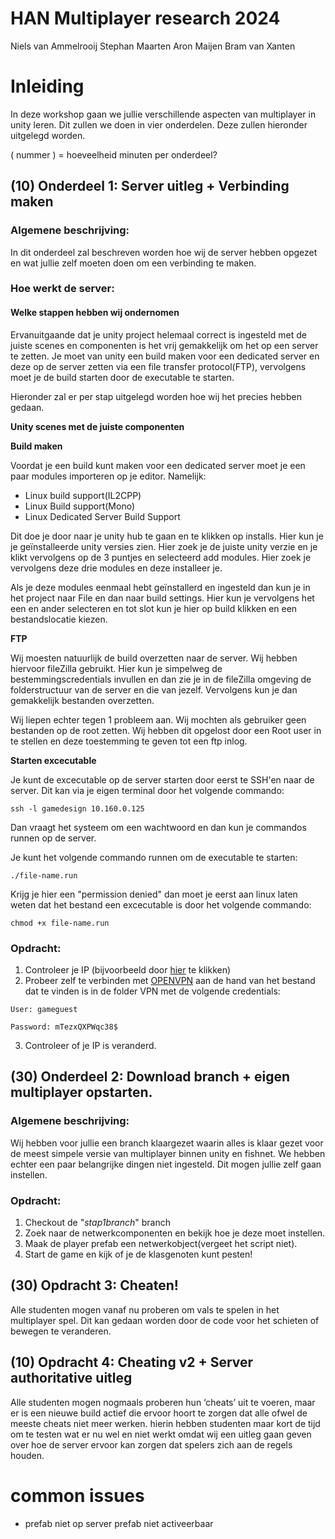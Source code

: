 # HAN Multiplayer research 2024
Niels van Ammelrooij
Stephan
Maarten
Aron Maijen
Bram van Xanten

# Inleiding
In deze workshop gaan we jullie verschillende aspecten van multiplayer in unity leren. Dit zullen we doen in vier onderdelen. Deze zullen hieronder uitgelegd worden.


( nummer ) = hoeveelheid minuten per onderdeel?

## (10) Onderdeel 1: Server uitleg + Verbinding maken

### Algemene beschrijving:
In dit onderdeel zal beschreven worden hoe wij de server hebben opgezet en wat jullie zelf moeten doen om een verbinding te maken.

### Hoe werkt de server:

#### Welke stappen hebben wij ondernomen

Ervanuitgaande dat je unity project helemaal correct is ingesteld met de juiste scenes en componenten is het vrij gemakkelijk om het op een server te zetten. Je moet van unity een build maken voor een dedicated server en deze op de server zetten via een file transfer protocol(FTP), vervolgens moet je de build starten door de executable te starten.

Hieronder zal er per stap uitgelegd worden hoe wij het precies hebben gedaan.

**Unity scenes met de juiste componenten**



**Build maken**

Voordat je een build kunt maken voor een dedicated server moet je een paar modules importeren op je editor. Namelijk:

- Linux build support(IL2CPP)
- Linux Build support(Mono)
- Linux Dedicated Server Build Support

Dit doe je door naar je unity hub te gaan en te klikken op installs. Hier kun je je geïnstalleerde unity versies zien. Hier zoek je de juiste unity verzie en je klikt vervolgens op de 3 puntjes en selecteerd add modules. Hier zoek je vervolgens deze drie modules en deze installeer je.

Als je deze modules eenmaal hebt geïnstallerd en ingesteld dan kun je in het project naar File en dan naar build settings. Hier kun je vervolgens het een en ander selecteren en tot slot kun je hier op build klikken en een bestandslocatie kiezen.

**FTP**

Wij moesten natuurlijk de build overzetten naar de server. Wij hebben hiervoor fileZilla gebruikt. Hier kun je simpelweg de bestemmingscredentials invullen en dan zie je in de fileZilla omgeving de folderstructuur van de server en die van jezelf. Vervolgens kun je dan gemakkelijk bestanden overzetten.

Wij liepen echter tegen 1 probleem aan. Wij mochten als gebruiker geen bestanden op de root zetten. Wij hebben dit opgelost door een Root user in te stellen en deze toestemming te geven tot een ftp inlog.

**Starten excecutable**

Je kunt de excecutable op de server starten door eerst te SSH'en naar de server. Dit kan via je eigen terminal door het volgende commando:
```
ssh -l gamedesign 10.160.0.125
```
Dan vraagt het systeem om een wachtwoord en dan kun je commandos runnen op de server.

Je kunt het volgende commando runnen om de executable te starten:
```
./file-name.run
```
Krijg je hier een "permission denied" dan moet je eerst aan linux laten weten dat het bestand een excecutable is door het volgende commando:
```
chmod +x file-name.run
```


### Opdracht:
1. Controleer je IP (bijvoorbeeld door [hier](https://www.ipchicken.com) te klikken)
2. Probeer zelf te verbinden met [OPENVPN](https://openvpn.net/client/client-connect-vpn-for-windows/) aan de hand van het bestand dat te vinden is in de folder VPN met de volgende credentials:
```
User: gameguest

Password: mTezxQXPWqc38$
```
3. Controleer of je IP is veranderd.


## (30) Onderdeel  2: Download branch + eigen multiplayer opstarten.

### Algemene beschrijving:
Wij hebben voor jullie een branch klaargezet waarin alles is klaar gezet voor de meest simpele versie van multiplayer binnen unity en fishnet. We hebben echter een paar belangrijke dingen niet ingesteld. Dit mogen jullie zelf gaan instellen.

### Opdracht:
1. Checkout de "_stap1branch_" branch
2. Zoek naar de netwerkcomponenten en bekijk hoe je deze moet instellen.
3. Maak de player prefab een netwerkobject(vergeet het script niet).
4. Start de game en kijk of je de klasgenoten kunt pesten!





## (30) Opdracht 3: Cheaten!
Alle studenten mogen vanaf nu proberen om vals te spelen in het multiplayer spel. Dit kan gedaan worden door de code voor het schieten of bewegen te veranderen.


## (10) Opdracht 4: Cheating v2 + Server authoritative uitleg
Alle studenten mogen nogmaals proberen hun ‘cheats’ uit te voeren, maar er is een nieuwe build actief die ervoor hoort te zorgen dat alle ofwel de meeste cheats niet meer werken. hierin hebben studenten maar kort de tijd om te testen wat er nu wel en niet werkt omdat wij een uitleg gaan geven over hoe de server ervoor kan zorgen dat spelers zich aan de regels houden.

# common issues
- prefab niet op server prefab niet activeerbaar

